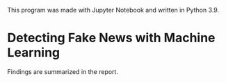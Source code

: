 This program was made with Jupyter Notebook and written in Python 3.9. 

# Detecting Fake News with Machine Learning
Findings are summarized in the report.
